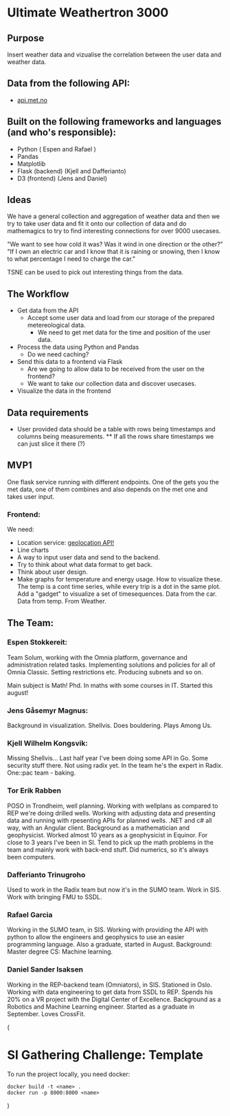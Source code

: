 # Ultimate Weathertron 3000

## Purpose
Insert weather data and vizualise the correlation between the user data and weather data.

## Data from the following API:
* [api.met.no](https://api.met.no/)

## Built on the following frameworks and languages (and who's responsible):
* Python ( Espen and Rafael )
* Pandas
* Matplotlib
* Flask (backend) (Kjell and Dafferianto)
* D3 (frontend) (Jens and Daniel)

## Ideas
We have a general collection and aggregation of weather data and then we try to take user data and fit it onto our collection of data and do mathemagics to try to find interesting connections for over 9000 usecases. 

"We want to see how cold it was? Was it wind in one direction or the other?"
"If I own an electric car and I know that it is raining or snowing, then I know to what percentage I need to charge the car."

TSNE can be used to pick out interesting things from the data.

## The Workflow
* Get data from the API
  * Accept some user data and load from our storage of the prepared metereological data.
    * We need to get met data for the time and position of the user data.
* Process the data using Python and Pandas
  * Do we need caching?
* Send this data to a frontend via Flask
  * Are we going to allow data to be received from the user on the frontend?
  * We want to take our collection data and discover usecases. 
* Visualize the data in the frontend

## Data requirements
* User provided data should be a table with rows being timestamps and columns being measurements.
  ** If all the rows share timestamps we can just slice it there (?)
  
## MVP1
One flask service running with different endpoints. One of the gets you the met data, one of them combines and also depends on the met one and takes user input.

### Frontend:
We need:
* Location service: [geolocation API!](https://developer.mozilla.org/en-US/docs/Web/API/Geolocation_API)
* Line charts
* A way to input user data and send to the backend.
* Try to think about what data format to get back.
* Think about user design.
* Make graphs for temperature and energy usage.
	How to visualize these.
	The temp is a cont time series, while every trip is a dot in the same plot.
	Add a "gadget" to visualize a set of timesequences. Data from the car. Data from temp. From Weather.
	

## The Team:
### Espen Stokkereit:
Team Solum, working with the Omnia platform, governance and administration related tasks. Implementing solutions and policies for all of Omnia Classic. Setting restrictions etc. Producing subnets and so on.

Main subject is Math! Phd. In maths with some courses in IT. Started this august! 
	
### Jens Gåsemyr Magnus:
Background in visualization. Shellvis.  Does bouldering. Plays Among Us. 
	
### Kjell Wilhelm Kongsvik:
Missing Shellvis… Last half year I've been doing some API in Go. Some security stuff there. Not using radix yet. In the team he's the expert in Radix. One::pac team - baking. 
	
### Tor Erik Rabben
POSO in Trondheim, well planning.
Working with wellplans as compared to REP we're doing drilled wells. Working with adjusting data and presenting data and running with rpesenting APIs for planned wells. .NET and c# all way, with an Angular client. 
Background as a mathematician and geophysicist. Worked almost 10 years as a geophysicist in Equinor. For close to 3 years I've been in SI. Tend to pick up the math problems in the team and mainly work with back-end stuff. Did numerics, so it's always been computers. 
	
### Dafferianto Trinugroho
Used to work in the Radix team but now it's in the SUMO team.
Work in SIS. Work with bringing FMU to SSDL. 
	
### Rafael Garcia
Working in the SUMO team, in SIS. Working with providing the API with python to allow the engineers and geophysics to use an easier programming language.
Also a graduate, started in August. 
Background: Master degree CS: Machine learning.

### Daniel Sander Isaksen
Working in the REP-backend team (Omniators), in SIS. Stationed in Oslo. Working with data engineering to get data from SSDL to REP. Spends his 20% on a VR project with the Digital Center of Excellence. 
Background as a Robotics and Machine Learning engineer. Started as a graduate in September. Loves CrossFit.

(
# SI Gathering Challenge: Template

To run the project locally, you need docker:

```
docker build -t <name> .
docker run -p 8000:8000 <name>
```
)
